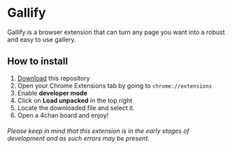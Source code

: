 # Gallify
Gallify is a browser extension that can turn any page you want into a robust and easy to use gallery.

## How to install
1. [Download](about:blank) this repository
2. Open your Chrome Extensions tab by going to `chrome://extensions`
3. Enable **developer mode**
4. Click on **Load unpacked** in the top right
5. Locate the downloaded file and select it.
6. Open a 4chan board and enjoy!

###### Please keep in mind that this extension is in the early stages of development and as such errors may be present.
